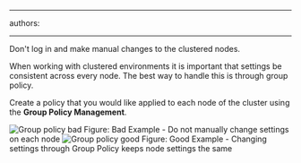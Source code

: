 

---
authors:

---




<span class='intro'> <p>Don't log in and make manual changes to the clustered nodes.</p>
<p>When working with clustered environments it is important that settings be consistent across every node. The best way to handle this is through group policy.
</p> </span>

<p>Create a policy that you would like applied to each node of the cluster using the <strong>Group Policy Management</strong>.</p>
<img src="/ITAndNetworking/Rules-to-Better-Hyper-V-Clustering/PublishingImages/group-policy-bad.jpg" alt="Group policy bad" class="ms-rteCustom-ImageArea" />
<span class="ms-rteCustom-FigureBad">Figure&#58; Bad Example - Do not manually change settings on each node</span>

<img src="/ITAndNetworking/Rules-to-Better-Hyper-V-Clustering/PublishingImages/group-policy-good.jpg" alt="Group policy good" class="ms-rteCustom-ImageArea" />
<span class="ms-rteCustom-FigureGood">Figure&#58; Good Example - Changing settings through Group Policy keeps node settings the same</span>


